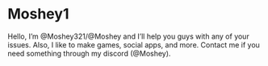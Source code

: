 # Moshey1
Hello, I’m @Moshey321/@Moshey and I’ll help you guys with any of your issues. Also, I like to make games, social apps, and more. Contact me if you need something through my discord (@Moshey).
